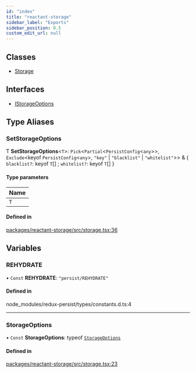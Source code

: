 ```yaml
---
id: "index"
title: "reactant-storage"
sidebar_label: "Exports"
sidebar_position: 0.5
custom_edit_url: null
---
```


## Classes

- [Storage](classes/Storage.md)

## Interfaces

- [IStorageOptions](interfaces/IStorageOptions.md)

## Type Aliases

### SetStorageOptions

Ƭ **SetStorageOptions**<`T`\>: `Pick`<`Partial`<`PersistConfig`<`any`\>\>, `Exclude`<keyof `PersistConfig`<`any`\>, ``"key"`` \| ``"blacklist"`` \| ``"whitelist"``\>\> & { `blacklist?`: keyof `T`[] ; `whitelist?`: keyof `T`[]  }

#### Type parameters

| Name |
| :------ |
| `T` |

#### Defined in

[packages/reactant-storage/src/storage.tsx:36](https://github.com/unadlib/reactant/blob/9c19923e/packages/reactant-storage/src/storage.tsx#L36)

## Variables

### REHYDRATE

• `Const` **REHYDRATE**: ``"persist/REHYDRATE"``

#### Defined in

node_modules/redux-persist/types/constants.d.ts:4

___

### StorageOptions

• `Const` **StorageOptions**: typeof [`StorageOptions`](#storageoptions)

#### Defined in

[packages/reactant-storage/src/storage.tsx:23](https://github.com/unadlib/reactant/blob/9c19923e/packages/reactant-storage/src/storage.tsx#L23)
